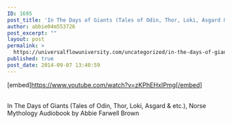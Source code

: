 ```yaml
---
ID: 1695
post_title: 'In The Days of Giants (Tales of Odin, Thor, Loki, Asgard &#038; etc.), Norse Mythology'
author: abbie04m553726
post_excerpt: ""
layout: post
permalink: >
  https://universalflowuniversity.com/uncategorized/in-the-days-of-giants-tales-of-odin-thor-loki-asgard-etc-norse-mythology/
published: true
post_date: 2014-09-07 13:40:59
---
```

[embed]https://www.youtube.com/watch?v=zKPhEHxIPmg[/embed]</br></br>
<p>In The Days of Giants (Tales of Odin, Thor, Loki, Asgard & etc.), Norse Mythology Audiobook by Abbie Farwell Brown</p>